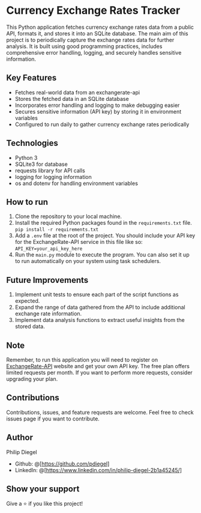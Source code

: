 # Currency Exchange Rates Tracker

This Python application fetches currency exchange rates data from a public API, formats it, and stores it into an SQLite database. The main aim of this project is to periodically capture the exchange rates data for further analysis. It is built using good programming practices, includes comprehensive error handling, logging, and securely handles sensitive information.

## Key Features

- Fetches real-world data from an exchangerate-api
- Stores the fetched data in an SQLite database
- Incorporates error handling and logging to make debugging easier
- Secures sensitive information (API key) by storing it in environment variables
- Configured to run daily to gather currency exchange rates periodically

## Technologies

- Python 3
- SQLite3 for database
- requests library for API calls
- logging for logging information
- os and dotenv for handling environment variables

## How to run

1. Clone the repository to your local machine.
2. Install the required Python packages found in the `requirements.txt` file.
```pip install -r requirements.txt```
3. Add a `.env` file at the root of the project. You should include your API key for the ExchangeRate-API service in this file like so:
```API_KEY=your_api_key_here```
4. Run the `main.py` module to execute the program. You can also set it up to run automatically on your system using task schedulers.

## Future Improvements

1. Implement unit tests to ensure each part of the script functions as expected.
2. Expand the range of data gathered from the API to include additional exchange rate information.
3. Implement data analysis functions to extract useful insights from the stored data.

## Note

Remember, to run this application you will need to register on [ExchangeRate-API](https://www.exchangerate-api.com/) website and get your own API key. The free plan offers limited requests per month. If you want to perform more requests, consider upgrading your plan.

## Contributions

Contributions, issues, and feature requests are welcome. Feel free to check issues page if you want to contribute.

## Author

Philip Diegel

- Github: @[https://github.com/pdiegel]
- LinkedIn: @[https://www.linkedin.com/in/philip-diegel-2b1a45245/]

## Show your support

Give a ⭐️ if you like this project!
